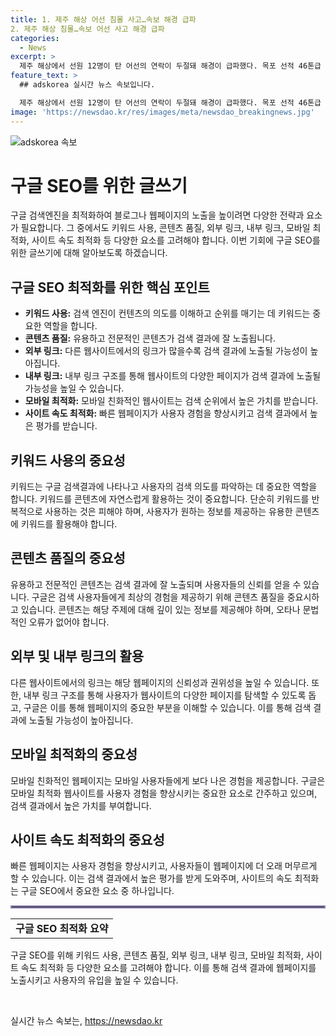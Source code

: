```yaml
---
title: 1. 제주 해상 어선 침몰 사고…속보 해경 급파
2. 제주 해상 침몰…속보 어선 사고 해경 급파
categories:
  - News
excerpt: >
  제주 해상에서 선원 12명이 탄 어선의 연락이 두절돼 해경이 급파했다. 목포 선적 46톤급 통발어선에서 한국, 인도네시아, 베트남 선원들이 탑승 중이었는데, 제주시 차귀도 서쪽 110km 해상에서 위치 발신 신호가 끊겼다고 해경이 밝혔다. 
feature_text: >
  ## adskorea 실시간 뉴스 속보입니다.

  제주 해상에서 선원 12명이 탄 어선의 연락이 두절돼 해경이 급파했다. 목포 선적 46톤급 통발어선에서 한국, 인도네시아, 베트남 선원들이 탑승 중이었는데, 제주시 차귀도 서쪽 110km 해상에서 위치 발신 신호가 끊겼다고 해경이 밝혔다. 
image: 'https://newsdao.kr/res/images/meta/newsdao_breakingnews.jpg'
---
```


<p><img src="https://newsdao.kr/res/images/meta/newsdao_breakingnews.jpg" alt="adskorea 속보" /></p>

<h1>구글 SEO를 위한 글쓰기</h1>

<p data-ke-size="size16">구글 검색엔진을 최적화하여 블로그나 웹페이지의 노출을 높이려면 다양한 전략과 요소가 필요합니다. 그 중에서도 키워드 사용, 콘텐츠 품질, 외부 링크, 내부 링크, 모바일 최적화, 사이트 속도 최적화 등 다양한 요소를 고려해야 합니다. 이번 기회에 구글 SEO를 위한 글쓰기에 대해 알아보도록 하겠습니다.</p>

<h2 data-ke-size="size26">구글 SEO 최적화를 위한 핵심 포인트</h2>

<ul>
    <li><b>키워드 사용:</b> 검색 엔진이 컨텐츠의 의도를 이해하고 순위를 매기는 데 키워드는 중요한 역할을 합니다.</li>
    <li><b>콘텐츠 품질:</b> 유용하고 전문적인 콘텐츠가 검색 결과에 잘 노출됩니다.</li>
    <li><b>외부 링크:</b> 다른 웹사이트에서의 링크가 많을수록 검색 결과에 노출될 가능성이 높아집니다.</li>
    <li><b>내부 링크:</b> 내부 링크 구조를 통해 웹사이트의 다양한 페이지가 검색 결과에 노출될 가능성을 높일 수 있습니다.</li>
    <li><b>모바일 최적화:</b> 모바일 친화적인 웹사이트는 검색 순위에서 높은 가치를 받습니다.</li>
    <li><b>사이트 속도 최적화:</b> 빠른 웹페이지가 사용자 경험을 향상시키고 검색 결과에서 높은 평가를 받습니다.</li>
</ul>

<h2 data-ke-size="size26">키워드 사용의 중요성</h2>

<p data-ke-size="size16">키워드는 구글 검색결과에 나타나고 사용자의 검색 의도를 파악하는 데 중요한 역할을 합니다. 키워드를 콘텐츠에 자연스럽게 활용하는 것이 중요합니다. 단순히 키워드를 반복적으로 사용하는 것은 피해야 하며, 사용자가 원하는 정보를 제공하는 유용한 콘텐츠에 키워드를 활용해야 합니다.</p>

<h2 data-ke-size="size26">콘텐츠 품질의 중요성</h2>

<p data-ke-size="size16">유용하고 전문적인 콘텐츠는 검색 결과에 잘 노출되며 사용자들의 신뢰를 얻을 수 있습니다. 구글은 검색 사용자들에게 최상의 경험을 제공하기 위해 콘텐츠 품질을 중요시하고 있습니다. 콘텐츠는 해당 주제에 대해 깊이 있는 정보를 제공해야 하며, 오타나 문법적인 오류가 없어야 합니다.</p>

<h2 data-ke-size="size26">외부 및 내부 링크의 활용</h2>

<p data-ke-size="size16">다른 웹사이트에서의 링크는 해당 웹페이지의 신뢰성과 권위성을 높일 수 있습니다. 또한, 내부 링크 구조를 통해 사용자가 웹사이트의 다양한 페이지를 탐색할 수 있도록 돕고, 구글은 이를 통해 웹페이지의 중요한 부분을 이해할 수 있습니다. 이를 통해 검색 결과에 노출될 가능성이 높아집니다.</p>

<h2 data-ke-size="size26">모바일 최적화의 중요성</h2>

<p data-ke-size="size16">모바일 친화적인 웹페이지는 모바일 사용자들에게 보다 나은 경험을 제공합니다. 구글은 모바일 최적화 웹사이트를 사용자 경험을 향상시키는 중요한 요소로 간주하고 있으며, 검색 결과에서 높은 가치를 부여합니다.</p>

<h2 data-ke-size="size26">사이트 속도 최적화의 중요성</h2>

<p data-ke-size="size16">빠른 웹페이지는 사용자 경험을 향상시키고, 사용자들이 웹페이지에 더 오래 머무르게 할 수 있습니다. 이는 검색 결과에서 높은 평가를 받게 도와주며, 사이트의 속도 최적화는 구글 SEO에서 중요한 요소 중 하나입니다.</p>

<hr style="border:2px solid #8f84b5" />

<table style="width: 100%;">
<tbody>
<tr>
<td style="text-align: center; height: 17px;"><b>구글 SEO 최적화 요약</b></td>
</tr>
</tbody>
</table>

<p data-ke-size="size16">구글 SEO를 위해 키워드 사용, 콘텐츠 품질, 외부 링크, 내부 링크, 모바일 최적화, 사이트 속도 최적화 등 다양한 요소를 고려해야 합니다. 이를 통해 검색 결과에 웹페이지를 노출시키고 사용자의 유입을 높일 수 있습니다.</p>

<p data-ke-size="size16">&nbsp;</p>
실시간 뉴스 속보는, <a href="https://newsdao.kr" rel="dofollow">https://newsdao.kr</a>


